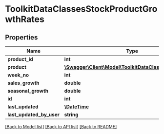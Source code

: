 # ToolkitDataClassesStockProductGrowthRates

## Properties
Name | Type | Description | Notes
------------ | ------------- | ------------- | -------------
**product_id** | **int** |  | [optional] 
**product** | [**\Swagger\Client\Model\ToolkitDataClassesStockProduct**](ToolkitDataClassesStockProduct.md) |  | [optional] 
**week_no** | **int** |  | [optional] 
**sales_growth** | **double** |  | [optional] 
**seasonal_growth** | **double** |  | [optional] 
**id** | **int** |  | [optional] 
**last_updated** | [**\DateTime**](\DateTime.md) |  | [optional] 
**last_updated_by_user** | **string** |  | [optional] 

[[Back to Model list]](../README.md#documentation-for-models) [[Back to API list]](../README.md#documentation-for-api-endpoints) [[Back to README]](../README.md)


